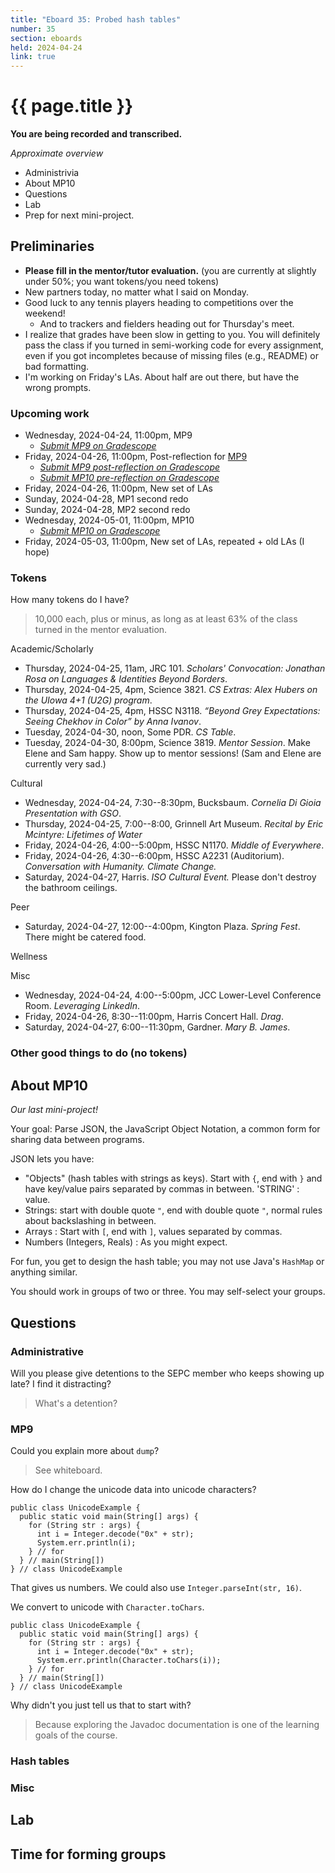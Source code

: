 ```yaml
---
title: "Eboard 35: Probed hash tables"
number: 35
section: eboards
held: 2024-04-24
link: true
---
```

# {{ page.title }}

**You are being recorded and transcribed.**

_Approximate overview_

* Administrivia 
* About MP10
* Questions
* Lab
* Prep for next mini-project.

Preliminaries
-------------

* **Please fill in the mentor/tutor evaluation.** (you are currently
  at slightly under 50%; you want tokens/you need tokens)
* New partners today, no matter what I said on Monday.
* Good luck to any tennis players heading to competitions over the weekend!
   * And to trackers and fielders heading out for Thursday's meet.
* I realize that grades have been slow in getting to you. You will
  definitely pass the class if you turned in semi-working code for every
  assignment, even if you got incompletes because of missing files
  (e.g., README) or bad formatting.
* I'm working on Friday's LAs. About half are out there, but have the
  wrong prompts.

### Upcoming work

* Wednesday, 2024-04-24, 11:00pm, MP9
    * [_Submit MP9 on Gradescope_](https://www.gradescope.com/courses/690101/assignments/4373469)
* Friday, 2024-04-26, 11:00pm, Post-reflection for [MP9](../mps/mp09)
    * [_Submit MP9 post-reflection on Gradescope_](https://www.gradescope.com/courses/690101/assignments/4373433)
    * [_Submit MP10 pre-reflection on Gradescope_](https://www.gradescope.com/courses/690101/assignments/4405174)
* Friday, 2024-04-26, 11:00pm, New set of LAs
* Sunday, 2024-04-28, MP1 second redo
* Sunday, 2024-04-28, MP2 second redo
* Wednesday, 2024-05-01, 11:00pm, MP10
    * [_Submit MP10 on Gradescope_](https://www.gradescope.com/courses/690101/assignments/4405216/)
* Friday, 2024-05-03, 11:00pm, New set of LAs, repeated + old LAs (I hope)

### Tokens

How many tokens do I have? 

> 10,000 each, plus or minus, as long as at least 63% of the class turned
  in the mentor evaluation.

Academic/Scholarly

* Thursday, 2024-04-25, 11am, JRC 101.
  _Scholars' Convocation: Jonathan Rosa on Languages & Identities Beyond Borders_.
* Thursday, 2024-04-25, 4pm, Science 3821.
  _CS Extras: Alex Hubers on the UIowa 4+1 (U2G) program_.
* Thursday, 2024-04-25, 4pm, HSSC N3118.
  _“Beyond Grey Expectations: Seeing Chekhov in Color” by Anna Ivanov_.
* Tuesday, 2024-04-30, noon, Some PDR.
  _CS Table_.
* Tuesday, 2024-04-30, 8:00pm, Science 3819.
  _Mentor Session_. Make Elene and Sam happy. Show up to mentor sessions!
  (Sam and Elene are currently very sad.)

Cultural

* Wednesday, 2024-04-24, 7:30--8:30pm, Bucksbaum.
  _Cornelia Di Gioia Presentation with GSO_.
* Thursday, 2024-04-25, 7:00--8:00, Grinnell Art Museum.
  _Recital by Eric Mcintyre: Lifetimes of Water_
* Friday, 2024-04-26, 4:00--5:00pm, HSSC N1170.
  _Middle of Everywhere_. 
* Friday, 2024-04-26, 4:30--6:00pm, HSSC A2231 (Auditorium).
  _Conversation with Humanity. Climate Change._
* Saturday, 2024-04-27, Harris.
  _ISO Cultural Event._ Please don't destroy the bathroom ceilings.

Peer

* Saturday, 2024-04-27, 12:00--4:00pm, Kington Plaza.
  _Spring Fest_.
  There might be catered food.

Wellness

Misc

* Wednesday, 2024-04-24, 4:00--5:00pm, JCC Lower-Level Conference Room.
  _Leveraging LinkedIn_.
* Friday, 2024-04-26, 8:30--11:00pm, Harris Concert Hall.
  _Drag_.
* Saturday, 2024-04-27, 6:00--11:30pm, Gardner.
  _Mary B. James_.

### Other good things to do (no tokens)

About MP10
----------

_Our last mini-project!_

Your goal: Parse JSON, the JavaScript Object Notation, a common form for sharing data between programs.

JSON lets you have:

* "Objects" (hash tables with strings as keys). Start with `{`, end with
  `}` and have key/value pairs separated by commas in between.
  'STRING' : value.
* Strings: start with double quote `"`, end with double quote `"`, normal
  rules about backslashing in between.
* Arrays : Start with `[`, end with `]`, values separated by commas.
* Numbers (Integers, Reals) : As you might expect.

For fun, you get to design the hash table; you may not use Java's
`HashMap` or anything similar.

You should work in groups of two or three. You may self-select your groups.

Questions
---------

### Administrative

Will you please give detentions to the SEPC member who keeps showing up
late? I find it distracting?

> What's a detention?

### MP9

Could you explain more about `dump`?

> See whiteboard.

How do I change the unicode data into unicode characters?

```
public class UnicodeExample {
  public static void main(String[] args) {
    for (String str : args) {
      int i = Integer.decode("0x" + str);
      System.err.println(i);
    } // for
  } // main(String[])
} // class UnicodeExample
```

That gives us numbers.  We could also use `Integer.parseInt(str, 16)`.

We convert to unicode with `Character.toChars`.

```
public class UnicodeExample {
  public static void main(String[] args) {
    for (String str : args) {
      int i = Integer.decode("0x" + str);
      System.err.println(Character.toChars(i));
    } // for
  } // main(String[])
} // class UnicodeExample
```

Why didn't you just tell us that to start with?

> Because exploring the Javadoc documentation is one of the learning goals
  of the course.

### Hash tables

### Misc

Lab
---

Time for forming groups
-----------------------
